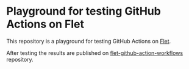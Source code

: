 # Playground for testing GitHub Actions on Flet

This repository is a playground for testing GitHub Actions on [Flet](https://flet.dev).

After testing the results are published
on [flet-github-action-workflows](https://github.com/ndonkoHenri/flet-github-action-workflows) repository.